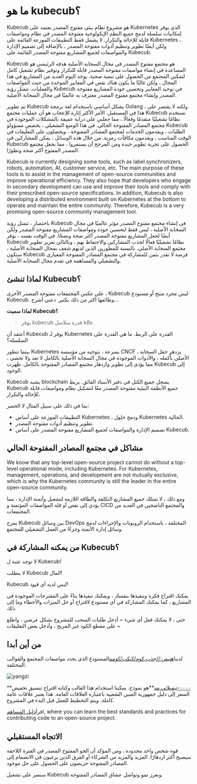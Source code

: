 # ما هو kubecub؟

Kubecub هو مشروع نظام بيئي مفتوح المصدر يعتمد على Kubernetes الذي يوفر إمكانيات سلسلة لدمج جميع النظم الإيكولوجية مفتوحة المصدر في نظام ومواصفات قابلة للإحالة والتكرار. لا يشمل فقط التطبيقات الموزعة القائمة على Kubernetes ، ولكن أيضًا تطوير وتنظيم أدوات مفتوحة المصدر ، بالإضافة إلى تصميم الإدارة والمواصفات لجميع المشاريع مفتوحة المصدر القائمة على Kubecub.

Kubecub هو مجتمع مفتوح المصدر في مجال السحابة الأصلية هدفه الرئيسي هو المساعدة في إنشاء مواصفات مفتوحة المصدر قابلة للتكرار وتوفير نظام تشغيل كامل لتمكين المجتمع من الحصول على تنمية صحية. يوجد اليوم العديد من المشاريع في هذا المجال ، ولكن غالبًا ما يكون هناك نقص في المعايير الموحدة من حيث المواصفات والعمليات. تتمثل رؤية Kubecub في توحيد المعايير وتحسين جودة المشاريع مفتوحة المصدر وإنشاء مجتمع مفتوح المصدر معترف به عالميًا في مجال السحابة الأصلية.

تم تطوير Kubecub بشكل أساسي باستخدام لغة برمجة Golang ، ولكنه لا يقتصر على هذا في المستقبل. الأمر الأكثر إثارة للإعجاب هو أن عمليات مجتمع Kubecub تستخدم نظامًا تشغيليًا متقدمًا وفعالًا ، مما جعلني على دراية عميقة بالمشكلات الموجودة في مجتمع المصادر المفتوحة الحالي. في هذا الوضع التشغيلي ، يخصص مسؤولو Kubecub الطلبات ، ويقدمون الخدمات لمجتمع المصادر المفتوحة ، ويحصلون على التعليقات في الوقت المناسب ، ويقدمون مكافآت رمزية. من خلال هذه الوسائل ، يمكن للمشاركين في Kubecub الحصول على تجربة تطوير جيدة ومن المرجح أن يستمروا ، مما يجعل مجتمع المصدر المفتوح أكثر صحة وتطورًا.

Kubecub is currently designing some tools, such as label synchronizers, robots, automation, AI, customer service, etc. The main purpose of these tools is to assist in the management of open-source communities and improve operational efficiency. They also hope that developers who engage in secondary development can use and improve their tools and comply with their prescribed open-source specifications. In addition, Kubecub is also developing a distributed environment built on Kubernetes at the bottom to operate and maintain the entire community. Therefore, Kubecub is a very promising open-source community management tool.

باختصار ، تتمثل رؤية Kubecub في إنشاء مجتمع مفتوح المصدر مؤثر عالميًا في مجال السحابة الأصلية ، ليس فقط لتحسين جودة ومواصفات المشاريع مفتوحة المصدر ولكن أيضًا لجعل المشاريع مفتوحة المصدر أكثر صحة ونضجًا. في الوقت نفسه ، يوفر Kubecub نظامًا تشغيليًا فعالًا لجذب المشاركين والاحتفاظ بهم ، وبالتالي تعزيز تطوير مجتمع السحابة الأصلي. بالنسبة للمطورين الذين لديهم شغف بمجال السحابة الأصلية ، ستكون Kubecub فرصة لا تقدر بثمن للمشاركة في مجتمع المصادر المفتوحة المعياري والتشغيلي والمساهمة في تقدم مجال السحابة الأصلية.

## لماذا تنشئ Kubecub؟

على عكس المجتمعات مفتوحة المصدر الأخرى ، Kubecub ليس مجرد منتج أو مستودع Kubecub. وظائفها أكثر من ذلك بكثير. دعني أشرح...

**لماذا سميت Kubecub؟**

> يوفر kubecub قدرة سلاسل k8s.

أعتقد أن Kubecub يوفر لـ Kubernetes القدرة على الربط. ما هي القدرة على السلسلة؟

بينما تتطور Kubernetes بسرعة ، بتوجيه من مؤسسة CNCF ، يزدهر حقل السحابة الأصلي بأكمله ، والأدوات الموجودة في مجال السحابة الأصلية بالكامل لا تعد ولا تحصى ، مما يؤدي إلى تطوير وازدهار مجتمع المصادر المفتوحة بالكامل. ظهرت Kubecub إلى الوجود.

Kubecub يشبه blockchain يسجل جميع الكتل في دفتر الأستاذ الفائق. يربط Kubecub جميع الأنظمة البيئية مفتوحة المصدر معًا لتشكيل نظام ومواصفات قابلة للإحالة والتكرار.

بما في ذلك على سبيل المثال لا الحصر:

-   التطبيقات الموزعة على أساس Kubernetes ، ودمج حلول Kubernetes الحالية.
-   تطوير وتنظيم أدوات مفتوحة المصدر.
-   تصميم الإدارة والمواصفات لجميع المشاريع مفتوحة المصدر على أساس Kubecub.

## مشاكل في مجتمع المصادر المفتوحة الحالي

We know that any top-level open-source project cannot do without a top-level operational mode, including Kubernetes. For Kubernetes, management, operations, and development are not mutually exclusive, which is why the Kubernetes community is still the leader in the entire open-source community.

ومع ذلك ، لا تمتلك جميع المشاريع التكلفة والطاقة اللازمة لتشغيل وأتمتة الإدارة ، مما يؤدي إلى نقص أو قلة المواصفات المؤتمتة و CICD والمجتمع الناضجين في العديد من المجتمعات.

يمزج Kubecub بين وسائل DevOps المختلفة ، باستخدام الروبوتات والإجراءات لدمج وسائل إدارة الأتمتة وجزءًا من العمل التشغيلي للمجتمع.

## من يمكنه المشاركة في Kubecub؟

لا توجد عتبة ل Kubecub!

لا يتطلب Kubecub المال!

Kubecub ليس لديه أي قيود!

يمكنك اقتراح فكرة وتنفيذها بنفسك ، ويمكنك تنفيذها بناءً على المقترحات الموجودة في المشاريع ، كما يمكنك المشاركة في أي مستودع لاقتراح أو حل الميزات والأخطاء وما إلى ذلك.

حتى ، لا يمكنك فعل أي شيء ~ أدخل طلبات السحب للمشروع بشكل عرضي ، واطلع على مقطع الكود غير المريح ، وأدخل بعض التعليقات ~

## من أين أبدا

لدينا[هتبص://جذب.كوم/كبكب/كومنت](https://github.com/kubecub/community)المستودع الذي يحدد مواصفات المجتمع والقوالب المختلفة.

![yangzi](http://sm.nsddd.top/sm202306012140301.png)

**[٠٠٠٠-تيمبلاتي.مد](http://0000-template.md/)**هو نموذج. يمكننا استخدام هذا القالب وكتابة اقتراح تنسيق تخفيض السعر إلى دليل جمهورية الصين الشعبية باعتباره العلاقات العامة. هذا يعتبر علاقات عامة كاملة. ويتم التخطيط للعمل قبل البدء في المشروع.

اقرأ[دليل المساهم](https://github.com/kubecub/community/blob/main/CONTRIBUTING.md), where you can learn the best standards and practices for contributing code to an open-source project.

## الاتجاه المستقبلي

قوة شخص واحد محدودة ، ومن المؤكد أن الجو المفتوح المصدر في الفترة اللاحقة سيصبح أكثر ازدهارًا. المزيد والمزيد من الشركاء أو الفرق الذين يرغبون في الانضمام إلى المصادر المفتوحة حريصون على الحصول على حل موجود.

سنصر على تشغيل Kubecub ونعزز نمو وتواصل عشاق المصادر المفتوحة.
